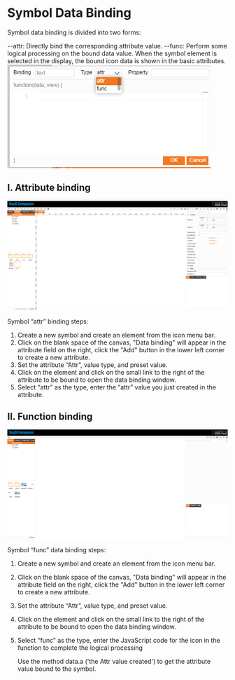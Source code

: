 # Symbol Data Binding

Symbol data binding is divided into two forms:

--attr: Directly bind the corresponding attribute value.
--func: Perform some logical processing on the bound data value.
When the symbol element is selected in the display, the bound icon data is shown in the basic attributes.
![图标绑定v2.png](Binding01.png)

## I.	Attribute binding

![图标数据绑定v2.gif](Binding02.gif)

Symbol “attr” binding steps:
1.	Create a new symbol and create an element from the icon menu bar.
2.	Click on the blank space of the canvas, "Data binding" will appear in the attribute field on the right, click the "Add" button in the lower left corner to create a new attribute.
3.	Set the attribute “Attr”, value type, and preset value.
4.	Click on the element and click on the small link to the right of the attribute to be bound to open the data binding window.
5.	Select “attr” as the type, enter the “attr” value you just created in the attribute.

## II.	Function binding

![图标func绑定v2.gif](Binding03.gif)

Symbol “func” data binding steps:
1.	Create a new symbol and create an element from the icon menu bar.
2.	Click on the blank space of the canvas, "Data binding" will appear in the attribute field on the right, click the "Add" button in the lower left corner to create a new attribute.
3.	Set the attribute “Attr”, value type, and preset value.
4.	Click on the element and click on the small link to the right of the attribute to be bound to open the data binding window.
5.	Select “func” as the type, enter the JavaScript code for the icon in the function to complete the logical processing    
	
	Use the method data.a ('the Attr value created') to get the attribute value bound to the symbol.